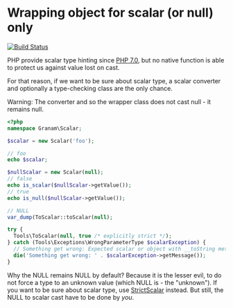 # Wrapping object for scalar (or null) only

[![Build Status](https://travis-ci.org/jaroslavtyc/granam-scalar.svg?branch=master)](https://travis-ci.org/jaroslavtyc/granam-scalar)

PHP provide scalar type hinting since [PHP 7.0](https://wiki.php.net/rfc/scalar_type_hints), but no native function is able to protect us against value lost on cast.

For that reason, if we want to be sure about scalar type, a scalar converter and optionally a type-checking class are the only chance.

Warning: The converter and so the wrapper class does not cast null - it remains null.

```php
<?php
namespace Granam\Scalar;

$scalar = new Scalar('foo');

// foo
echo $scalar;

$nullScalar = new Scalar(null);
// false
echo is_scalar($nullScalar->getValue());
// true
echo is_null($nullScalar->getValue());

// NULL
var_dump(ToScalar::toScalar(null);

try {
  Tools\ToScalar(null, true /* explicitly strict */);
} catch (Tools\Exceptions\WrongParameterType $scalarException) {
  // Something get wrong: Expected scalar or object with __toString method on strict mode, got NULL.
  die('Something get wrong: ' . $scalarException->getMessage());
}
```

Why the NULL remains NULL by default? Because it is the lesser evil, to do not force a type to an unknown value (which NULL is - the "unknown").
If you want to be sure about scalar type, use [StrictScalar](https://github.com/jaroslavtyc/granam-strict-scalar) instead.
But still, the NULL to scalar cast have to be done by *you*.
